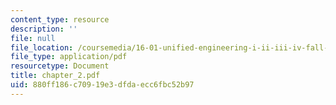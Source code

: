 ```yaml
---
content_type: resource
description: ''
file: null
file_location: /coursemedia/16-01-unified-engineering-i-ii-iii-iv-fall-2005-spring-2006/880ff186c70919e3dfdaecc6fbc52b97_chapter_2.pdf
file_type: application/pdf
resourcetype: Document
title: chapter_2.pdf
uid: 880ff186-c709-19e3-dfda-ecc6fbc52b97
---
```

